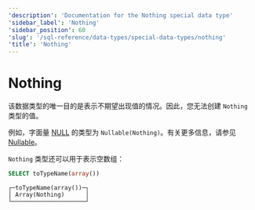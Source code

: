 ```yaml
---
'description': 'Documentation for the Nothing special data type'
'sidebar_label': 'Nothing'
'sidebar_position': 60
'slug': '/sql-reference/data-types/special-data-types/nothing'
'title': 'Nothing'
---
```





# Nothing

该数据类型的唯一目的是表示不期望出现值的情况。因此，您无法创建 `Nothing` 类型的值。

例如，字面量 [NULL](/sql-reference/syntax#null) 的类型为 `Nullable(Nothing)`。有关更多信息，请参见 [Nullable](../../../sql-reference/data-types/nullable.md)。

`Nothing` 类型还可以用于表示空数组：

```sql
SELECT toTypeName(array())
```

```text
┌─toTypeName(array())─┐
│ Array(Nothing)      │
└─────────────────────┘
```
